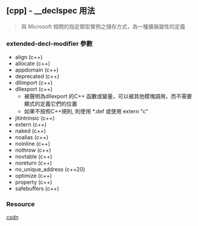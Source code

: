 ## [cpp] - __declspec 用法

> 與 Microsoft 相關的指定類型實例之儲存方式，為一種擴展屬性的定義

### extended-decl-modifier 參數
* align (c++)
* allocate (c++)
* appdomain (c++)
* deprecated (c++)
* dllimport (c++)
* dllexport (c++)
  - 被聲明為dllexport 的C++ 函數或變量，可以被其他模塊調用，而不需要顯式的定義它們的位置
  - 如果不按照C++規則, 則使用 *.def 或使用 extern "c"
* jitintrinsic (c++)
* extern (c++)
* naked (c++)
* noalias (c++)
* noinline (c++)
* nothrow (c++)
* novtable (c++)
* noreturn (c++)
* no_unique_address (c++20)
* optimize (c++)
* property (c++)
* safebuffers (c++)


### Resource

[csdn](https://blog.csdn.net/zhangzq86/article/details/52982939)
